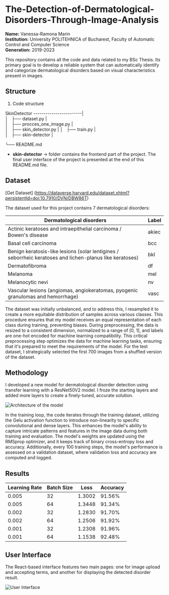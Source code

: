 # The-Detection-of-Dermatological-Disorders-Through-Image-Analysis

**Name:** Vanessa-Ramona Marin  
**Institution:** University POLITEHNICA of Bucharest, Faculty of Automatic Control and Computer Science  
**Generation:** 2019-2023  

This repository contains all the code and data related to my BSc Thesis. Its primary goal is to develop a reliable system that can automatically identify and categorize dermatological disorders based on visual characteristics present in images.

**Structure**
-

1. Code structure

SkinDetector
------------------------|     
 │   ├── dataset.py      |           
 │   ├── procces_one_image.py    |            
 │   ├── skin_detector.py |
 │   ├── train.py          |       
 │   ├── skin-detector          |      
 
 └── README.md     

 * **skin-detector** -> folder contains the frontend part of the project. The final user interface of the project is presented at the end of this README.md file.


**Dataset**
-

[Get Dataset] (https://dataverse.harvard.edu/dataset.xhtml?persistentId=doi:10.7910/DVN/DBW86T)

The dataset used for this project contains 7 dermatological disorders:


Dermatological disorders | Label | 
------------ | ------------- | 
Actinic keratoses and intraepithelial carcinoma / Bowen's disease | akiec | 
Basal cell carcinoma | bcc |
Benign keratosis-like lesions (solar lentigines / seborrheic keratoses and lichen-planus like keratoses) | bkl | 
Dermatofibroma | df | 
Melanoma | mel | 
Melanocytic nevi | nv | 
Vascular lesions (angiomas, angiokeratomas, pyogenic granulomas and hemorrhage)  | vasc | 

The dataset was initially unbalanced, and to address this, I resampled it to create a more equitable distribution of samples across various classes. This procedure ensures that my model receives an equal representation of each class during training, preventing biases. 
During preprocessing, the data is resized to a consistent dimension, normalized to a range of [0, 1], and labels are one-hot encoded for machine learning compatibility. This critical preprocessing step optimizes the data for machine learning tasks, ensuring that it's prepared to meet the requirements of the model. For the test dataset, I strategically selected the first 700 images from a shuffled version of the dataset.


**Methodology**
-

I developed a new model for dermatological disorder detection using transfer learning with a ResNet50V2 model. I froze the starting layers and added more layers to create a finely-tuned, accurate solution.


 ![Architecture of the model](https://github.com/marinvanessa/The-Detection-of-Dermatological-Disorders-Through-Image-Analysis/assets/127364101/873c8caf-679b-4a17-8321-e9e37b52342b)

In the training loop, the code iterates through the training dataset, utilizing the Gelu activation function to introduce non-linearity to specific convolutional and dense layers. This enhances the model's ability to capture intricate patterns and features in the image data during both training and evaluation. The model's weights are updated using the RMSprop optimizer, and it keeps track of binary cross-entropy loss and accuracy. Additionally, every 100 training steps, the model's performance is assessed on a validation dataset, where validation loss and accuracy are computed and logged.

**Results**
-

Learning Rate | Batch Size | Loss| Accuracy
------------ | ------------- | ------------- | ------------- | 
0.005 | 32 | 1.3002 | 91.56%
0.005| 64 | 1.3448 | 91.34%
0.002 | 32 | 1.2830 | 91.70%
0.002 | 64 | 1.2506 | 91.92%
0.001 | 32 | 1.2308 | 91.96%
0.001 | 64 | 1.1538 | 92.48%


**User Interface**
-

The React-based interface features two main pages: one for image upload and accepting terms, and another for displaying the detected disorder result.

![User Interface](https://github.com/marinvanessa/The-Detection-of-Dermatological-Disorders-Through-Image-Analysis/assets/127364101/53614dd1-8c87-4e35-a3eb-b1c2b3834628)










